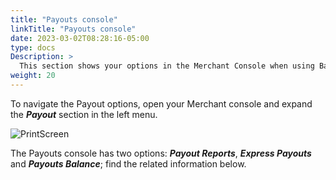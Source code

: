 ```yaml
---
title: "Payouts console"
linkTitle: "Payouts console"
date: 2023-03-02T08:28:16-05:00
type: docs
Description: >
  This section shows your options in the Merchant Console when using Bamboo Payouts.
weight: 20
---
```


To navigate the Payout options, open your Merchant console and expand the ***Payout*** section in the left menu.

![PrintScreen](/assets/Payouts/Payouts8_en.png)

The Payouts console has two options: _**Payout Reports**_, _**Express Payouts**_ and _**Payouts Balance**_; find the related information below.